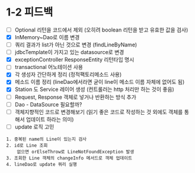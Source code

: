 # 1-2  피드백
- [ ] Optional 리턴을 코드에서 제외 (오히려 boolean 리턴을 받고 유효한 값을 검사)
- [x] InMemory~Dao로 이름 변경
- [ ] 쿼리 결과가 list가 아닌 것으로 변경 (findLineByName)
- [ ] jdbcTemplate이 가지고 있는 datasource로 변경
- [x] exceptionController ResponseEntity 리턴타입 명시
- [ ] transactional 어노테이션 사용
- [x] 각 생성자 간단하게 정리 (정적팩토리메소드 사용)
- [x] 메소드 이름 정리 (lineDao에서라면 굳이 line이 메소드 이름 자체에 없어도 됨)
- [x] Station 도 Service 레이어 생성 (컨트롤러는 http 처리만 하는 것이 좋음)
- [ ] Request, Response 객체로 넣거나 반환하는 방식 추가
- [ ] Dao - DataSource 필요할까?
- [ ] 객체지향적인 코드로 변경해보기 (읽기 좋은 코드로 작성하는 것 외에도 객체를 통해서 업데이트 하라는 의미)
- [ ] update 로직 고민
```text
1. 중복된 name의 Line이 있는지 검사
2. id로 Line 조회
    없으면 orElseThrow로 LineNotFoundException 발생
3. 조회한 Line 객체의 changeInfo 메서드로 객체 업데이트
4. lineDao로 update 쿼리 실행
```
